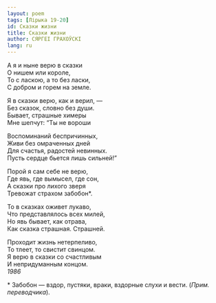 ```yaml
---
layout: poem
tags: [Лірыка 19-20]
id: Сказки жизни
title: Сказки жизни
author: СЯРГЕІ ГРАХОЎСКІ
lang: ru
---
```



А я и ныне верю в сказки  
О нишем или короле,  
То с ласкою, а то без ласки,  
С добром и горем на земле.  

Я в сказки верю, как и верил, —  
Без сказок, словно без души.  
Бывает, страшные химеры  
Мне шепчут: “Ты не вороши  

Воспоминаний беспричинных,  
Живи без омраченных дней  
Для счастья, радостей невинных.  
Пусть сердце бьется лишь сильней!”  

Порой я сам себе не верю,  
Где явь, где вымысел, где сон,  
А сказки про лихого зверя  
Тревожат страхом забобон\*.  

То в сказках оживет лукаво,  
Что представлялось всех милей,  
Но явь бывает, как отрава,  
Как сказка страшная. Страшней.  

Проходит жизнь нетерпеливо,  
То тлеет, то свистит свинцом.  
Я верю в сказки со счастливым  
И непридуманным концом.  
*1986*  

\* Забобон — вздор, пустяки, враки, вздорные слухи и вести. (*Прим. переводчика*).
